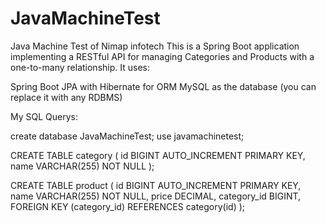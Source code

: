 # JavaMachineTest
Java Machine Test of Nimap infotech
This is a Spring Boot application implementing a RESTful API for managing Categories and Products with a one-to-many relationship. It uses:

Spring Boot
JPA with Hibernate for ORM
MySQL as the database (you can replace it with any RDBMS)

My SQL Querys:

create database JavaMachineTest; 
use javamachinetest;

CREATE TABLE category (
    id BIGINT AUTO_INCREMENT PRIMARY KEY,
    name VARCHAR(255) NOT NULL
);

CREATE TABLE product (
    id BIGINT AUTO_INCREMENT PRIMARY KEY,
    name VARCHAR(255) NOT NULL,
    price DECIMAL,
    category_id BIGINT,
    FOREIGN KEY (category_id) REFERENCES category(id)
);
